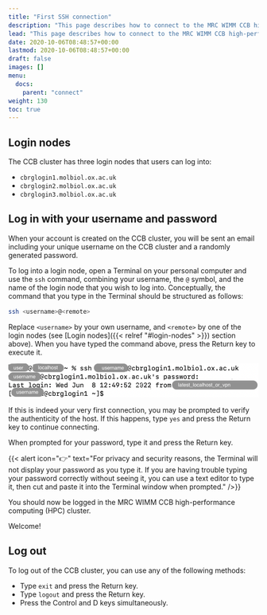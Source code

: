 ```yaml
---
title: "First SSH connection"
description: "This page describes how to connect to the MRC WIMM CCB high-performance computing (HPC) cluster over SSH for the first time, using the username and password that were sent to you when you account was created."
lead: "This page describes how to connect to the MRC WIMM CCB high-performance computing (HPC) cluster over SSH for the first time, using the username and password that were sent to you when you account was created."
date: 2020-10-06T08:48:57+00:00
lastmod: 2020-10-06T08:48:57+00:00
draft: false
images: []
menu:
  docs:
    parent: "connect"
weight: 130
toc: true
---
```


## Login nodes

The CCB cluster has three login nodes that users can log into:

- `cbrglogin1.molbiol.ox.ac.uk`
- `cbrglogin2.molbiol.ox.ac.uk`
- `cbrglogin3.molbiol.ox.ac.uk`

## Log in with your username and password

When your account is created on the CCB cluster, you will be sent an email
including your unique username on the CCB cluster and a randomly generated
password.

To log into a login node, open a Terminal on your personal computer and use
the `ssh` command, combining your username, the `@` symbol, and the name of
the login node that you wish to log into.
Conceptually, the command that you type in the Terminal should be structured
as follows:

```bash
ssh <username>@<remote>
```

Replace `<username>` by your own username, and `<remote>` by one of the
login nodes (see [Login nodes]({{< relref "#login-nodes" >}}) section above).
When you have typed the command above, press the Return key to execute it.

![Using the ssh command.](ssh-screenshot.png)

If this is indeed your very first connection, you may be prompted to verify
the authenticity of the host.
If this happens, type `yes` and press the Return key to continue connecting.

When prompted for your password, type it and press the Return key.

{{< alert icon="👉" text="For privacy and security reasons, the Terminal will not display your password as you type it. If you are having trouble typing your password correctly without seeing it, you can use a text editor to type it, then cut and paste it into the Terminal window when prompted." />}}

You should now be logged in the MRC WIMM CCB high-performance computing (HPC)
cluster.

Welcome!

## Log out

To log out of the CCB cluster, you can use any of the following methods:

- Type `exit` and press the Return key.
- Type `logout` and press the Return key.
- Press the Control and D keys simultaneously.

<!-- Link definitions -->
